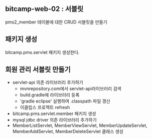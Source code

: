 ## bitcamp-web-02 : 서블릿 
pms2_member 테이블에 대한 CRUD 서블릿을 만들기

## 패키지 생성
bitcamp.pms.servlet 패키지 생성한다.

## 회원 관리 서블릿 만들기
- servlet-api 의존 라이브러리 추가하기
  - mvnrepository.com에서 servlet-api라이브러리 검색
  - build.gradle에 라이브러리 등록
  - 'gradle eclipse' 실행하여 .classpath 파일 갱신
  - 이클립스 프로젝트 refresh
- bitcamp.pms.servlet.member 패키지 생성
- mysql jdbc driver 의존 라이브러리 추가하기
- MemberListServlet, MemberViewServlet, MemberUpdateServlet, MemberAddServlet, MemberDeleteServlet 클래스 생성